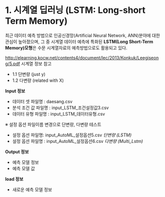 # 1. 시계열 딥러닝 (LSTM: Long-short Term Memory)


최근 데이터 예측 방법으로 인공신경망(Artificial Neural Network, ANN)분야에 대한 관심이 높아졌으며, 
그 중 시계열 데이터 예측에 특화된 **LSTM(Long Short-Term Memory)모형**은 수문 시계열자료의 예측방법으로도 활용되고 있다.

http://elearning.kocw.net/contents4/document/lec/2013/Konkuk/Leegiseong/5.pdf
시계열 정보 참고

 - 1.1 단변량 (just y)
 - 1.2 다변량 (related with X)

**Input 정보**

- 데이터 셋 파일명 : daesang.csv
- 분석 조건 값 파일명 : input_LSTM_조건설정값3.csv
- 데이터 유형 파일명 : input_LSTM_데이터유형.csv

※ 설정 옵션 파일이름 변경으로 단변량, 다변량 테스트

- 설정 옵션 파일명: input_AutoML_설정옵션5.csv *단변량 (LSTM)*
- 설정 옵션 파일명 : input_AutoML_설정옵션6.csv *다변량 (Multi_Lstm)*

**Output 정보**

- 예측 모델 정보
- 예측 모델 값

**load 정보**

- 새로운 예측 모델 정보
